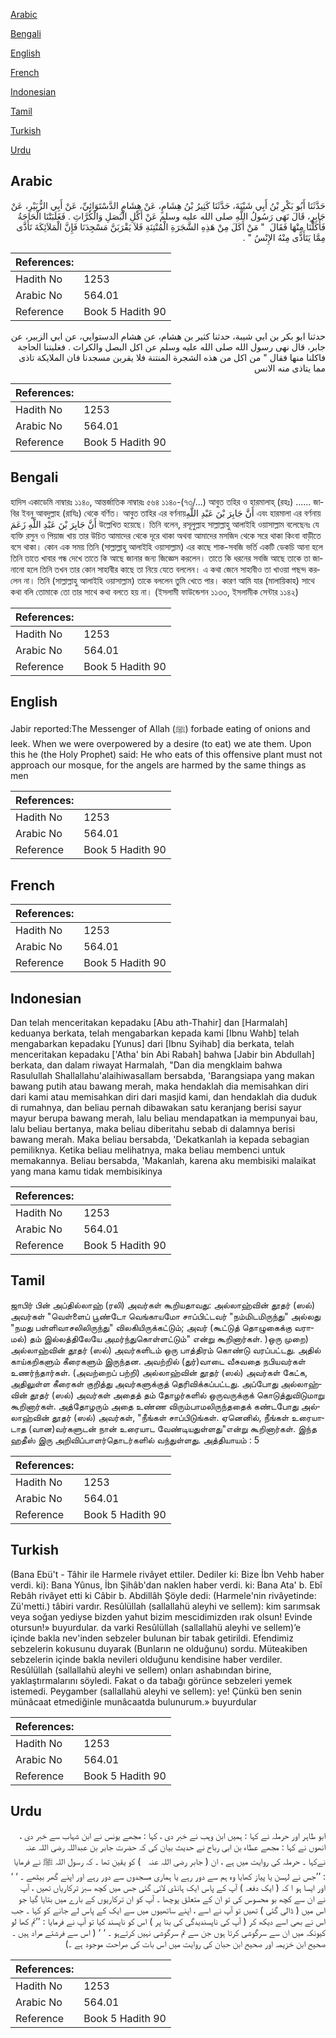 [Arabic](#arabic)

[Bengali](#bengali)

[English](#english)

[French](#french)

[Indonesian](#indonesian)

[Tamil](#tamil)

[Turkish](#turkish)

[Urdu](#urdu)

## Arabic


<div dir="rtl" lang="ar" style={{fontSize:'larger',backgroundColor:'#f8f9fa',padding:20}}>
حَدَّثَنَا أَبُو بَكْرِ بْنُ أَبِي شَيْبَةَ، حَدَّثَنَا كَثِيرُ بْنُ هِشَامٍ، عَنْ هِشَامٍ الدَّسْتَوَائِيِّ، عَنْ أَبِي الزُّبَيْرِ، عَنْ جَابِرٍ، قَالَ نَهَى رَسُولُ اللَّهِ صلى الله عليه وسلم عَنْ أَكْلِ الْبَصَلِ وَالْكُرَّاثِ ‏.‏ فَغَلَبَتْنَا الْحَاجَةُ فَأَكَلْنَا مِنْهَا فَقَالَ ‏ "‏ مَنْ أَكَلَ مِنْ هَذِهِ الشَّجَرَةِ الْمُنْتِنَةِ فَلاَ يَقْرَبَنَّ مَسْجِدَنَا فَإِنَّ الْمَلاَئِكَةَ تَأَذَّى مِمَّا يَتَأَذَّى مِنْهُ الإِنْسُ ‏"‏ ‏.‏
</div>
<div style={{backgroundColor:'#f8f9fa',padding:20, marginBottom: 10}}><table> <thead> <tr> <th>References:</th> <th></th> </tr> </thead> <tbody><tr><td>Hadith No</td><td>1253</td></tr><tr><td>Arabic No</td><td>564.01</td></tr><tr><td>Reference</td><td>Book 5 Hadith 90</td></tr></tbody></table></div>


<div dir="rtl" lang="ar" style={{fontSize:'larger',backgroundColor:'#f8f9fa',padding:20}}>
حدثنا ابو بكر بن ابي شيبة، حدثنا كثير بن هشام، عن هشام الدستوايي، عن ابي الزبير، عن جابر، قال نهى رسول الله صلى الله عليه وسلم عن اكل البصل والكراث . فغلبتنا الحاجة فاكلنا منها فقال " من اكل من هذه الشجرة المنتنة فلا يقربن مسجدنا فان الملايكة تاذى مما يتاذى منه الانس
</div>
<div style={{backgroundColor:'#f8f9fa',padding:20, marginBottom: 10}}><table> <thead> <tr> <th>References:</th> <th></th> </tr> </thead> <tbody><tr><td>Hadith No</td><td>1253</td></tr><tr><td>Arabic No</td><td>564.01</td></tr><tr><td>Reference</td><td>Book 5 Hadith 90</td></tr></tbody></table></div>

## Bengali


<div dir="ltr" lang="bn" style={{fontSize:'larger',backgroundColor:'#f8f9fa',padding:20}}>
হাদিস একাডেমি নাম্বারঃ ১১৪০, আন্তর্জাতিক নাম্বারঃ ৫৬৪ ১১৪০-(৭৩/...) আবুত তহির ও হারমালাহ্ (রহঃ) ...... জাবির ইবনু আবদুল্লাহ (রাযিঃ) থেকে বর্ণিত। আবুত তাহির এর বর্ণনায়أَنَّ جَابِرَ بْنَ عَبْدِ اللَّهِ এবং হারমালা এর বর্ণনায় أَنَّ جَابِرَ بْنَ عَبْدِ اللَّهِ زَعَمَ উল্লেখিত হয়েছে। তিনি বলেন, রসূলুল্লাহ সাল্লাল্লাহু আলাইহি ওয়াসাল্লাম বলেছেনঃ যে ব্যক্তি রসুন ও পিয়াজ খায় তার উচিত আমাদের থেকে দূরে থাকা অথবা আমাদের মসজিদ থেকে সরে থাকা কিংবা বাড়ীতে বসে থাকা। কোন এক সময় তিনি (সাল্লাল্লাহু আলাইহি ওয়াসাল্লাম) এর কাছে শাক-সবজি ভর্তি একটি ডেকচি আনা হলে তিনি তাতে খাবার গন্ধ দেখে তাতে কি আছে জানার জন্য জিজ্ঞেস করলেন। তাতে কি ধরনের সবজি আছে তাকে তা জানানো হলে তিনি তখন তার কোন সাহাবীর কাছে তা নিয়ে যেতে বললেন। এ কথা জেনে সাহাবীও তা খাওয়া পছন্দ করলেন না। তিনি (সাল্লাল্লাহু আলাইহি ওয়াসাল্লাম) তাকে বললেন তুমি খেতে পার। কারণ আমি যার (মালায়িকাহ) সাথে কথা বলি তোমাকে তো তার সাথে কথা বলতে হয় না। (ইসলামী ফাউন্ডেশন ১১৩৩, ইসলামীক সেন্টার ১১৪২)
</div>
<div style={{backgroundColor:'#f8f9fa',padding:20, marginBottom: 10}}><table> <thead> <tr> <th>References:</th> <th></th> </tr> </thead> <tbody><tr><td>Hadith No</td><td>1253</td></tr><tr><td>Arabic No</td><td>564.01</td></tr><tr><td>Reference</td><td>Book 5 Hadith 90</td></tr></tbody></table></div>

## English


<div dir="ltr" lang="en" style={{fontSize:'larger',backgroundColor:'#f8f9fa',padding:20}}>
Jabir reported:The Messenger of Allah (ﷺ) forbade eating of onions and leek. When we were overpowered by a desire (to eat) we ate them. Upon this he (the Holy Prophet) said: He who eats of this offensive plant must not approach our mosque, for the angels are harmed by the same things as men
</div>
<div style={{backgroundColor:'#f8f9fa',padding:20, marginBottom: 10}}><table> <thead> <tr> <th>References:</th> <th></th> </tr> </thead> <tbody><tr><td>Hadith No</td><td>1253</td></tr><tr><td>Arabic No</td><td>564.01</td></tr><tr><td>Reference</td><td>Book 5 Hadith 90</td></tr></tbody></table></div>

## French


<div dir="ltr" lang="fr" style={{fontSize:'larger',backgroundColor:'#f8f9fa',padding:20}}>

</div>
<div style={{backgroundColor:'#f8f9fa',padding:20, marginBottom: 10}}><table> <thead> <tr> <th>References:</th> <th></th> </tr> </thead> <tbody><tr><td>Hadith No</td><td>1253</td></tr><tr><td>Arabic No</td><td>564.01</td></tr><tr><td>Reference</td><td>Book 5 Hadith 90</td></tr></tbody></table></div>

## Indonesian


<div dir="ltr" lang="id" style={{fontSize:'larger',backgroundColor:'#f8f9fa',padding:20}}>
Dan telah menceritakan kepadaku [Abu ath-Thahir] dan [Harmalah] keduanya berkata, telah mengabarkan kepada kami [Ibnu Wahb] telah mengabarkan kepadaku [Yunus] dari [Ibnu Syihab] dia berkata, telah menceritakan kepadaku ['Atha' bin Abi Rabah] bahwa [Jabir bin Abdullah] berkata, dan dalam riwayat Harmalah, "Dan dia mengklaim bahwa Rasulullah Shallallahu'alaihiwasallam bersabda, 'Barangsiapa yang makan bawang putih atau bawang merah, maka hendaklah dia memisahkan diri dari kami atau memisahkan diri dari masjid kami, dan hendaklah dia duduk di rumahnya, dan beliau pernah dibawakan satu keranjang berisi sayur mayur berupa bawang merah, lalu beliau mendapatkan ia mempunyai bau, lalu beliau bertanya, maka beliau diberitahu sebab di dalamnya berisi bawang merah. Maka beliau bersabda, 'Dekatkanlah ia kepada sebagian pemiliknya. Ketika beliau melihatnya, maka beliau membenci untuk memakannya. Beliau bersabda, 'Makanlah, karena aku membisiki malaikat yang mana kamu tidak membisikinya
</div>
<div style={{backgroundColor:'#f8f9fa',padding:20, marginBottom: 10}}><table> <thead> <tr> <th>References:</th> <th></th> </tr> </thead> <tbody><tr><td>Hadith No</td><td>1253</td></tr><tr><td>Arabic No</td><td>564.01</td></tr><tr><td>Reference</td><td>Book 5 Hadith 90</td></tr></tbody></table></div>

## Tamil


<div dir="ltr" lang="ta" style={{fontSize:'larger',backgroundColor:'#f8f9fa',padding:20}}>
ஜாபிர் பின் அப்தில்லாஹ் (ரலி) அவர்கள் கூறியதாவது: அல்லாஹ்வின் தூதர் (ஸல்) அவர்கள் "வெள்ளைப் பூண்டோ வெங்காயமோ சாப்பிட்டவர் "நம்மிடமிருந்து" அல்லது "நமது பள்ளிவாசலிலிருந்து" விலகியிருக்கட்டும்; அவர் (கூட்டுத் தொழுகைக்கு வராமல்) தம் இல்லத்திலேயே அமர்ந்துகொள்ளட்டும்" என்று கூறினார்கள். )ஒரு முறை) அல்லாஹ்வின் தூதர் (ஸல்) அவர்களிடம் ஒரு பாத்திரம் கொண்டு வரப்பட்டது. அதில் காய்கறிகளும் கீரைகளும் இருந்தன. அவற்றில் (துர்)வாடை வீசுவதை நபியவர்கள் உணர்ந்தார்கள். (அவற்றைப் பற்றி) அல்லாஹ்வின் தூதர் (ஸல்) அவர்கள் கேட்க, அதிலுள்ள கீரைகள் குறித்து அவர்களுக்குத் தெரிவிக்கப்பட்டது. அப்போது அல்லாஹ்வின் தூதர் (ஸல்) அவர்கள் அதைத் தம் தோழர்களில் ஒருவருக்குக் கொடுத்துவிடுமாறு கூறினார்கள். அத்தோழரும் அதை உண்ண விரும்பாமலிருந்ததைக் கண்டபோது அல்லாஹ்வின் தூதர் (ஸல்) அவர்கள், "நீங்கள் சாப்பிடுங்கள். ஏனெனில், நீங்கள் உரையாடாத (வான)வர்களுடன் நான் உரையாட வேண்டியதுள்ளது"என்று கூறினார்கள். இந்த ஹதீஸ் இரு அறிவிப்பாளர்தொடர்களில் வந்துள்ளது. அத்தியாயம் : 5
</div>
<div style={{backgroundColor:'#f8f9fa',padding:20, marginBottom: 10}}><table> <thead> <tr> <th>References:</th> <th></th> </tr> </thead> <tbody><tr><td>Hadith No</td><td>1253</td></tr><tr><td>Arabic No</td><td>564.01</td></tr><tr><td>Reference</td><td>Book 5 Hadith 90</td></tr></tbody></table></div>

## Turkish


<div dir="ltr" lang="tr" style={{fontSize:'larger',backgroundColor:'#f8f9fa',padding:20}}>
(Bana Ebü't - Tâhir ile Harmele rivâyet ettiler. Dediler ki: Bize İbn Vehb haber verdi. ki): Bana Yûnus, İbn Şihâb'dan naklen haber verdi. ki: Bana Ata' b. Ebî Rebâh rivâyet etti ki Câbir b. Abdillâh Şöyle dedi: (Harmele'nin rivâyetinde: Zü'metti.) tâbiri vardır. Resûlüllah (sallallahü aleyhi ve sellem): kim sarımsak veya soğan yediyse bizden yahut bizim mescidimizden ırak olsun! Evinde otursun!» buyurdular. da varki Resûlüllah (sallallahü aleyhi ve sellem)’e içinde bakla nev'inden sebzeler bulunan bir tabak getirildi. Efendimiz sebzelerin kokusunu duyarak (Bunların ne olduğunu) sordu. Müteakiben sebzelerin içinde bakla nevileri olduğunu kendisine haber verdiler. Resûlüllah (sallallahü aleyhi ve sellem) onları ashabından birine, yaklaştırmalarını söyledi. Fakat o da tabağı görünce sebzeleri yemek istemedi. Peygamber (sallallahü aleyhi ve sellem): ye! Çünkü ben senin münâcaat etmediğinle munâcaatda bulunurum.» buyurdular
</div>
<div style={{backgroundColor:'#f8f9fa',padding:20, marginBottom: 10}}><table> <thead> <tr> <th>References:</th> <th></th> </tr> </thead> <tbody><tr><td>Hadith No</td><td>1253</td></tr><tr><td>Arabic No</td><td>564.01</td></tr><tr><td>Reference</td><td>Book 5 Hadith 90</td></tr></tbody></table></div>

## Urdu


<div dir="rtl" lang="ur" style={{fontSize:'larger',backgroundColor:'#f8f9fa',padding:20}}>
ابو طاہر اور حرملہ نے کہا : ہمیں ابن وہب نے خبر دی ، کہا : مجھے یونس نے ابن شہاب سے خبر دی ، انھوں نے کہا : مجھے عطاء بن ابی رباح نے حدیث بیان کی کہ حضرت جابر بن عبداللہ ‌رضی ‌اللہ ‌عنہ ‌ ‌ نےکہا ۔ حرملہ کی روایت میں ہے ، ان ( جابر ‌رضی ‌اللہ ‌عنہ ‌ ‌ ) کو یقین تھا ۔ کہ رسول اللہ ﷺ نے فرمایا : ’’جس نے لہسن یا پیاز کھایا وہ ہم سے دور رہے یا ہماری مسجدوں سے دور رہے اور اپنے گھر بیٹھے ۔ ‘ ‘ اور ایسا ہو ا کہ ( ایک دفعہ ) آپ کے پاس ایک ہانڈی لائی گئی جس میں کچھ سبز ترکاریاں تھیں ، آپ نے ان سے کچھ بو محسوس کی تو ان کے متعلق پوچھا ۔ آپ کو ان ترکاریوں کے بارے میں بتایا گیا جو اس میں ( ڈالی گئی ) تھیں تو آپ نے اسے ، اپنے ساتھیوں میں سے ایک کے پاس لے جانے کو کہا ۔ جب اس نے بھی اسے دیکھ کر ( آپ کی ناپسندیدگی کی بنا پر ) اس کو ناپسند کیا تو آپ نے فرمایا : ’’تم کھا لو کیونکہ میں ان سے سرگوشی کرتا ہوں جن سے تم سرگوشی نہیں کرتےہو ۔ ‘ ‘ ( اس سے فرشتے مراد ہیں ۔ صحیح ابن خزیمہ اور صحیح ابن حبان کی روایت میں اس بات کی صراحت موجود ہے ۔)
</div>
<div style={{backgroundColor:'#f8f9fa',padding:20, marginBottom: 10}}><table> <thead> <tr> <th>References:</th> <th></th> </tr> </thead> <tbody><tr><td>Hadith No</td><td>1253</td></tr><tr><td>Arabic No</td><td>564.01</td></tr><tr><td>Reference</td><td>Book 5 Hadith 90</td></tr></tbody></table></div>